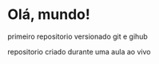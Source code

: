 # Olá, mundo!

 primeiro repositorio versionado git e gihub

repositorio criado durante uma aula ao vivo 